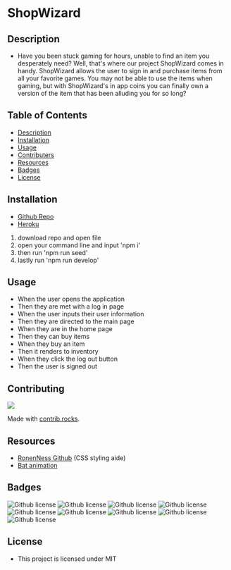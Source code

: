 # ShopWizard

## Description

- Have you been stuck gaming for hours, unable to find an item you desperately need? Well, that's where our project ShopWizard comes in handy. ShopWizard allows the user to sign in and purchase items from all your favorite games. You may not be able to use the items when gaming, but with ShopWizard's in app coins you can finally own a version of the item that has been alluding you for so long?

## Table of Contents

- [Description](#description)
- [Installation](#installation)
- [Usage](#usage)
- [Contributers](#contributers)
- [Resources](#resources)
- [Badges](#badges)
- [License](#license)

## Installation

- [Github Repo](https://github.com/Wolfe-Nate/ShopWizard)
- [Heroku]()

1. download repo and open file
2. open your command line and input 'npm i'
3. then run 'npm run seed'
4. lastly run 'npm run develop'

## Usage

- When the user opens the application
- Then they are met with a log in page
- When the user inputs their user information
- Then they are directed to the main page
- When they are in the home page
- Then they can buy items
- When they buy an item
- Then it renders to inventory
- When they click the log out button
- Then the user is signed out

## Contributing

<a href="https://github.com/Wolfe-Nate/Project-3/graphs/contributors">
  <img src="https://contrib.rocks/image?repo=Wolfe-Nate/Project-3" />
</a>

Made with [contrib.rocks](https://contrib.rocks).

## Resources

- [RonenNess Github](https://github.com/RonenNess) (CSS styling aide)
- [Bat animation](https://speckyboy.com/css-pixel-art/)

## Badges

![Github license](https://img.shields.io/badge/jsonwebtoken-8.5.1-blue)
![Github license](https://img.shields.io/badge/react--router--dom-6.3.0-blue)
![Github license](https://img.shields.io/badge/apollo--server--express-3.6.2-blue)
![Github license](https://img.shields.io/badge/bcrypt-5.0.1-blue)
![Github license](https://img.shields.io/badge/express-4.17.2-blue)
![Github license](https://img.shields.io/badge/graphql-16.3.0-blue)
![Github license](https://img.shields.io/badge/jsonwebtoken-8.5.1-blue)
![Github license](https://img.shields.io/badge/mongoose-6.1.8-blue)
![Github license](https://img.shields.io/badge/apollo%2Fclient-3.5.8-blue)

## License

- This project is licensed under MIT
